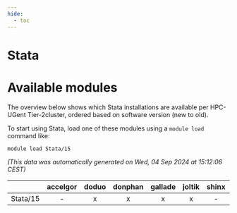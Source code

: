 ```yaml
---
hide:
  - toc
---
```


Stata
=====

# Available modules


The overview below shows which Stata installations are available per HPC-UGent Tier-2cluster, ordered based on software version (new to old).

To start using Stata, load one of these modules using a `module load` command like:

```shell
module load Stata/15
```

*(This data was automatically generated on Wed, 04 Sep 2024 at 15:12:06 CEST)*  

| |accelgor|doduo|donphan|gallade|joltik|shinx|skitty|
| :---: | :---: | :---: | :---: | :---: | :---: | :---: | :---: |
|Stata/15|-|x|x|x|x|-|x|
